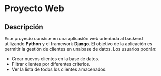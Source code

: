 # Proyecto Web
## Descripción
Este proyecto consiste en una aplicación web orientada al backend utilizando **Python** y el framework **Django**. El objetivo de la aplicación es permitir la gestión de clientes en una base de datos. Los usuarios podrán:

- Crear nuevos clientes en la base de datos.
- Filtrar clientes por diferentes criterios.
- Ver la lista de todos los clientes almacenados.
